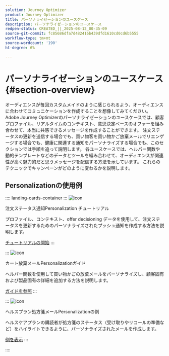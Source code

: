 ```yaml
---
solution: Journey Optimizer
product: Journey Optimizer
title: パーソナライゼーションのユースケース
description: パーソナライゼーションのユースケース
redpen-status: CREATED_||_2025-08-12_00-35-09
source-git-commit: fc85686dfa7d482416b439dfd1610cd0cd6b5555
workflow-type: tm+mt
source-wordcount: '190'
ht-degree: 6%

---
```



# パーソナライゼーションのユースケース{#section-overview}

オーディエンスが毎回カスタムメイドのように感じられるよう、オーディエンスに合わせてコミュニケーションを作成することを想像してみてください。 Adobe Journey Optimizerのパーソナライゼーションのユースケースでは、顧客プロファイル、リアルタイムのコンテキスト、意思決定ベースのオファーを組み合わせて、本当に共感できるメッセージを作成することができます。 注文ステータスの更新を送信する場合でも、買い物客を買い物かご放棄メールでリエンゲージする場合でも、健康に関連する通知をパーソナライズする場合でも、このセクションでは手順を追って説明します。 各ユースケースでは、ヘルパー関数や動的テンプレートなどのデータとツールを組み合わせて、オーディエンスが関連性が高く魅力的だと思うメッセージを配信する方法を示しています。 これらのテクニックでキャンペーンがどのように変わるかを説明します。

## Personalizationの使用例

:::: landing-cards-container
:::
![icon](https://cdn.experienceleague.adobe.com/icons/circle-play.svg?lang=ja)

注文ステータス通知Personalization チュートリアル

プロファイル、コンテキスト、offer decisioning データを使用して、注文ステータスを更新するためのパーソナライズされたプッシュ通知を作成する方法を説明します。

[チュートリアルの開始](../using/personalization/personalization-use-case.md)
:::

:::
![icon](https://cdn.experienceleague.adobe.com/icons/bullseye.svg?lang=ja)

カート放棄メールPersonalizationガイド

ヘルパー関数を使用して買い物かごの放棄メールをパーソナライズし、顧客固有および製品固有の詳細を追加する方法を説明します。

[ガイドを参照](../using/personalization/personalization-use-case-helper-functions.md)
:::

:::
![icon](https://cdn.experienceleague.adobe.com/icons/bullseye.svg?lang=ja)

ヘルスプラン処方箋メールPersonalizationの例

ヘルスケアプランの購読者が処方箋のステータス（受け取りやリコールの準備など）をハイライトできるように、パーソナライズされたメールを作成します。

[例を表示](../using/personalization/perso-uc-plan-prescriptions.md)
:::

::::
